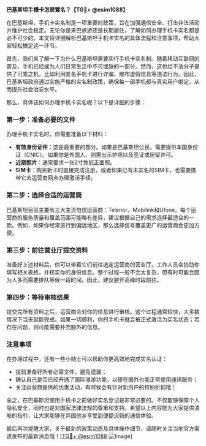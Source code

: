 **巴基斯坦手機卡怎麽實名？【TG💪+ @esim1088】**

在巴基斯坦，手机卡实名制是一项重要的政策，旨在加强通信安全、打击非法活动并维护社会稳定。无论你是来巴旅游还是长期居住，了解如何办理手机卡实名都是必不可少的。本文将详细解析巴基斯坦手机卡实名的具体流程和注意事项，帮助大家轻松搞定这一环节。

首先，我们来了解一下为什么巴基斯坦需要实行手机卡实名制。随着移动互联网的普及，手机已经成为人们日常生活中不可或缺的一部分。然而，这也给不法分子提供了可乘之机，比如利用匿名手机卡进行诈骗、散布虚假信息等违法行为。因此，巴基斯坦政府通过实施严格的实名制政策，确保每一部手机都与真实用户绑定，从而提升社会治安水平。

那么，具体该如何办理手机卡实名呢？以下是详细的步骤：

### 第一步：准备必要的文件

办理手机卡实名时，你需要准备以下材料：
- **有效身份证件**：这是最重要的部分。如果是巴基斯坦公民，需要提供本国身份证（CNIC）。如果你是外国人，则需出示护照以及签证或居留许可。
- **近期照片**：通常要求一张2寸免冠正面照。
- **SIM卡**：购买新卡时直接完成注册，或者如果已有未实名的SIM卡，也需要携带它去运营商网点办理激活手续。

### 第二步：选择合适的运营商

巴基斯坦目前主要有三大主流电信运营商：Telenor、Mobilink和Ufone。每个运营商的服务质量和覆盖范围可能略有差异，建议根据自己的需求选择最适合的一款。例如，如果你经常旅行到偏远地区，那么选择信号覆盖更广的运营商会更加方便。

### 第三步：前往营业厅提交资料

准备好上述材料后，你可以带着它们前往选定运营商的营业厅。工作人员会协助你填写相关表格，并核实你的身份信息。整个过程一般不会太复杂，但有时可能会因为人多而需要排队等候一段时间。因此，建议避开高峰时段前往。

### 第四步：等待审核结果

提交完所有资料之后，运营商会对你的信息进行审核。这个过程通常较快，大多数情况下当天就能完成。如果一切顺利，你的手机卡就会被正式激活为实名状态；若存在问题，则可能需要补充额外的信息。

### 注意事项

在办理过程中，还有一些小贴士可以帮助你更高效地完成实名认证：
- 提前准备好所有必需文件，避免遗漏；
- 确认自己是否已经开通了国际漫游功能，以便在国外也能正常使用通讯服务；
- 关注运营商提供的优惠活动，有时候会有针对新用户的特别折扣哦！

总之，在巴基斯坦使用手机卡之前做好实名登记是非常必要的。不仅能够保障个人隐私安全，同时也是对国家法律法规的尊重和支持。希望以上内容能为大家提供清晰的指引，让大家能够在异国他乡享受到便捷流畅的通信体验。

最后再次提醒大家，关于最新的政策动态及具体操作细节，请随时关注当地官方渠道发布的最新消息哦！[[TG💪+ @esim1088](https://t.me/s/esim1088) ![Image](https://i.postimg.cc/4NQfJmqS/Snipaste-2025-05-13-00-14-12.png)]